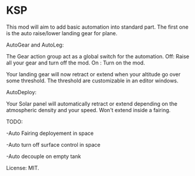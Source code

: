 # KSP


This mod will aim to add basic automation into standard part.
The first one is the auto raise/lower landing gear for plane.

AutoGear and AutoLeg:

The Gear action group act as a global switch for the automation.
Off: Raise all your gear and turn off the mod.
On : Turn on the mod.

Your landing gear will now retract or extend when your altitude go over some threshold.
The threshold are customizable in an editor windows.


AutoDeploy:

Your Solar panel will automatically retract or extend depending on the atmospheric density and your speed.
Won't extend inside a fairing.

TODO:

-Auto Fairing deployement in space

-Auto turn off surface control in space

-Auto decouple on empty tank


License: MIT.
